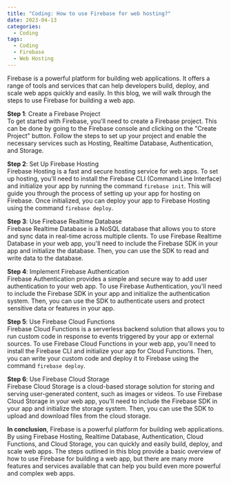```yaml
---
title: "Coding: How to use Firebase for web hosting?"
date: 2023-04-13
categories:
  - Coding
tags:
  - Coding
  - Firebase
  - Web Hosting
---
```


Firebase is a powerful platform for building web applications. It offers a range of tools and services that can help developers build, deploy, and scale web apps quickly and easily. In this blog, we will walk through the steps to use Firebase for building a web app.

**Step 1**: Create a Firebase Project\
To get started with Firebase, you'll need to create a Firebase project. This can be done by going to the Firebase console and clicking on the "Create Project" button. Follow the steps to set up your project and enable the necessary services such as Hosting, Realtime Database, Authentication, and Storage.

**Step 2**: Set Up Firebase Hosting\
Firebase Hosting is a fast and secure hosting service for web apps. To set up hosting, you'll need to install the Firebase CLI (Command Line Interface) and initialize your app by running the command ``firebase init``. This will guide you through the process of setting up your app for hosting on Firebase. Once initialized, you can deploy your app to Firebase Hosting using the command ``firebase deploy``.

**Step 3**: Use Firebase Realtime Database\
Firebase Realtime Database is a NoSQL database that allows you to store and sync data in real-time across multiple clients. To use Firebase Realtime Database in your web app, you'll need to include the Firebase SDK in your app and initialize the database. Then, you can use the SDK to read and write data to the database.

**Step 4**: Implement Firebase Authentication\
Firebase Authentication provides a simple and secure way to add user authentication to your web app. To use Firebase Authentication, you'll need to include the Firebase SDK in your app and initialize the authentication system. Then, you can use the SDK to authenticate users and protect sensitive data or features in your app.

**Step 5**: Use Firebase Cloud Functions\
Firebase Cloud Functions is a serverless backend solution that allows you to run custom code in response to events triggered by your app or external sources. To use Firebase Cloud Functions in your web app, you'll need to install the Firebase CLI and initialize your app for Cloud Functions. Then, you can write your custom code and deploy it to Firebase using the command ``firebase deploy``.

**Step 6**: Use Firebase Cloud Storage\
Firebase Cloud Storage is a cloud-based storage solution for storing and serving user-generated content, such as images or videos. To use Firebase Cloud Storage in your web app, you'll need to include the Firebase SDK in your app and initialize the storage system. Then, you can use the SDK to upload and download files from the cloud storage.

**In conclusion**, Firebase is a powerful platform for building web applications. By using Firebase Hosting, Realtime Database, Authentication, Cloud Functions, and Cloud Storage, you can quickly and easily build, deploy, and scale web apps. The steps outlined in this blog provide a basic overview of how to use Firebase for building a web app, but there are many more features and services available that can help you build even more powerful and complex web apps.